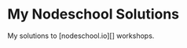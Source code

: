 # My Nodeschool Solutions

My solutions to [nodeschool.io][] workshops.

[nodeschool]: http://nodeschool.io
